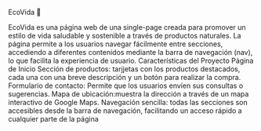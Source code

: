 EcoVida 🌱

EcoVida es una página web de una single-page creada para promover un estilo de vida saludable y sostenible a través de productos naturales. La página permite a los usuarios navegar fácilmente entre secciones, accediendo a diferentes contenidos mediante la barra de navegación (nav), lo que facilita la experiencia de usuario.
Características del Proyecto
Página de Inicio
Sección de productos: tarjjetas con los productos destacados, cada una con una breve descripción y un botón para realizar la compra.
Formulario de contacto: Permite que los usuarios envíen sus consultas o sugerencias.
Mapa de ubicación:muestra la dirección a través de un mapa interactivo de Google Maps.
Navegación sencilla: todas las secciones son accesibles desde la barra de navegación, facilitando un acceso rápido a cualquier parte de la página
